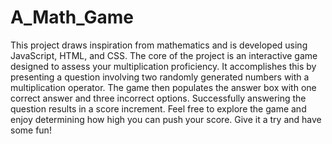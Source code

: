 # A_Math_Game
This project draws inspiration from mathematics and is developed using JavaScript, HTML, and CSS. The core of the project is an interactive game designed to assess your multiplication proficiency. It accomplishes this by presenting a question involving two randomly generated numbers with a multiplication operator. The game then populates the answer box with one correct answer and three incorrect options. Successfully answering the question results in a score increment. Feel free to explore the game and enjoy determining how high you can push your score. Give it a try and have some fun!
